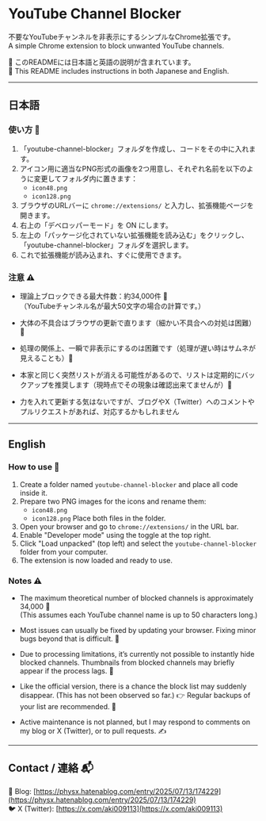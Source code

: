 # YouTube Channel Blocker

不要なYouTubeチャンネルを非表示にするシンプルなChrome拡張です。  
A simple Chrome extension to block unwanted YouTube channels.

📖 このREADMEには日本語と英語の説明が含まれています。  
📖 This README includes instructions in both Japanese and English.

---

## 日本語

### 使い方 🚀

1. 「youtube-channel-blocker」フォルダを作成し、コードをその中に入れます。  
2. アイコン用に適当なPNG形式の画像を2つ用意し、それぞれ名前を以下のように変更してフォルダ内に置きます：  
   - `icon48.png`  
   - `icon128.png`
3. ブラウザのURLバーに `chrome://extensions/` と入力し、拡張機能ページを開きます。  
4. 右上の「デベロッパーモード」を ON にします。  
5. 左上の「パッケージ化されていない拡張機能を読み込む」をクリックし、「youtube-channel-blocker」フォルダを選択します。  
6. これで拡張機能が読み込まれ、すぐに使用できます。

### 注意 ⚠️

- 理論上ブロックできる最大件数：約34,000件 🧮  
  （YouTubeチャンネル名が最大50文字の場合の計算です。）

- 大体の不具合はブラウザの更新で直ります（細かい不具合への対処は困難）🔧

- 処理の関係上、一瞬で非表示にするのは困難です（処理が遅い時はサムネが見えることも）🙈

- 本家と同じく突然リストが消える可能性があるので、リストは定期的にバックアップを推奨します（現時点でその現象は確認出来てませんが）💾

- 力を入れて更新する気はないですが、ブログやX（Twitter）へのコメントやプルリクエストがあれば、対応するかもしれません

---

## English

### How to use 🚀

1. Create a folder named `youtube-channel-blocker` and place all code inside it.  
2. Prepare two PNG images for the icons and rename them:  
   - `icon48.png`
   - `icon128.png`
   Place both files in the folder.  
3. Open your browser and go to `chrome://extensions/` in the URL bar.  
4. Enable "Developer mode" using the toggle at the top right.  
5. Click "Load unpacked" (top left) and select the `youtube-channel-blocker` folder from your computer.  
6. The extension is now loaded and ready to use.

### Notes ⚠️

- The maximum theoretical number of blocked channels is approximately 34,000 🧮  
  (This assumes each YouTube channel name is up to 50 characters long.)

- Most issues can usually be fixed by updating your browser. Fixing minor bugs beyond that is difficult. 🔧

- Due to processing limitations, it’s currently not possible to instantly hide blocked channels. Thumbnails from blocked channels may briefly appear if the process lags. 🙈

- Like the official version, there is a chance the block list may suddenly disappear. (This has not been observed so far.) 👉 Regular backups of your list are recommended. 💾

- Active maintenance is not planned, but I may respond to comments on my blog or X (Twitter), or to pull requests. ✍️

---

## Contact / 連絡 📬

📘 Blog: [https://physx.hatenablog.com/entry/2025/07/13/174229](https://physx.hatenablog.com/entry/2025/07/13/174229)  
🐦 X (Twitter): [https://x.com/aki009113](https://x.com/aki009113)
